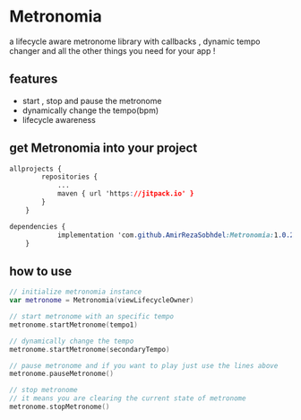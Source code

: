 # Metronomia

a lifecycle aware metronome library with callbacks , dynamic tempo changer and all the other things you need for your app !



## features

+ start , stop and pause the metronome
+ dynamically change the tempo(bpm)
+ lifecycle awareness



## get Metronomia into your project

```css
allprojects {
		repositories {
			...
			maven { url 'https://jitpack.io' }
		}
	}
```

```css
dependencies {
	        implementation 'com.github.AmirRezaSobhdel:Metronomia:1.0.2'
	}
```

## how to use

```kotlin
// initialize metronomia instance
var metronome = Metronomia(viewLifecycleOwner)

// start metronome with an specific tempo
metronome.startMetronome(tempo1)

// dynamically change the tempo
metronome.startMetronome(secondaryTempo)

// pause metronome and if you want to play just use the lines above
metronome.pauseMetronome()

// stop metronome
// it means you are clearing the current state of metronome
metronome.stopMetronome()
```